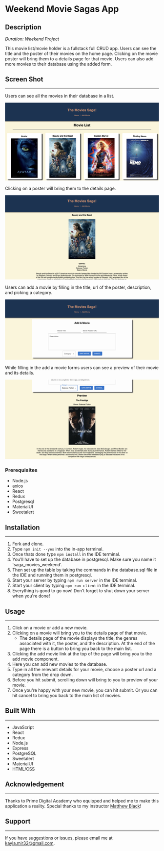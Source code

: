 # Weekend Movie Sagas App

## Description

*Duration: Weekend Project*

This movie list/movie holder is a fullstack full CRUD app. Users can see the title and the poster of their movies on the home page. Clicking on the movie poster will bring them to a details page for that movie. Users can also add more movies to their database using the added form.

## Screen Shot
___

Users can see all the movies in their database in a list.

![Screenshot](public/images/screenshot1.png)

Clicking on a poster will bring them to the details page.

![Screenshot](public/images/screenshot2.png)

Users can add a movie by filling in the title, url of the poster, description, and picking a category.

![Screenshot](public/images/screenshot3.png)

While filling in the add a movie forms users can see a preview of their movie and its details.

![Screenshot](public/images/screenshot4.png)

### Prerequisites

- Node.js
- axios
- React
- Redux
- Postgresql
- MaterialUI
- Sweetalert

## Installation
___

1. Fork and clone.
2. Type ```npm init --yes``` into the in-app terminal.
3. Once thats done type ```npm install``` in the IDE terminal.
4. You'll have to set up the database in postgresql. Make sure you name it 'saga_movies_weekend'.
5. Then set up the table by taking the commands in the database.sql file in the IDE and running them in postgresql.
6. Start your server by typing ```npm run server``` in the IDE terminal.
7. Start your client by typing ```npm run client``` in the IDE terminal.
8. Everything is good to go now! Don't forget to shut down your server when you're done!

## Usage
___

1. Click on a movie or add a new movie.
2. Clicking on a movie will bring you to the details page of that movie.
    - The details page of the movie displays the title, the genres associated with it, the poster, and the description. At the end of the page there is a button to bring you back to the main list.
3. Clicking the add movie link at the top of the page will bring you to the add movie component.
4. Here you can add new movies to the database.
5. Type in all the relevant details for your movie, choose a poster url and a category from the drop down.
6. Before you hit submit, scrolling down will bring to you to preview of your movie.
7. Once you're happy with your new movie, you can hit submit. Or you can hit cancel to bring you back to the main list of movies.

## Built With
___

- JavaScript
- React
- Redux
- Node.js
- Express
- PostgreSQL
- Sweetalert
- MaterialUI
- HTML/CSS

## Acknowledgement
___

Thanks to Prime Digital Academy who equipped and helped me to make this application a reality. Special thanks to my instructor [Matthew Black](https://github.com/matthew-black)!

## Support
___

If you have suggestions or issues, please email me at [kayla.mir32@gmail.com](mailto:kayla.mir32@gmail.com). 